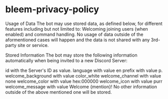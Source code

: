 # bleem-privacy-policy

Usage of Data
The bot may use stored data, as defined below, for different features including but not limited to: Welcoming joining users (when enabled) and command handling.
No usage of data outside of the aformentioned cases will happen and the data is not shared with any 3rd-party site or service.

Stored Information
The bot may store the following information automatically when being invited to a new Discord Server:

id with the Server's ID as value.
language with value en
prefix with value p.
welcome_background with value color_white
welcome_channel with value none
welcome_color with value hex:000000
welcome_icon with value purr
welcome_message with value Welcome {mention}!
No other information outside of the above mentioned one will be stored.
